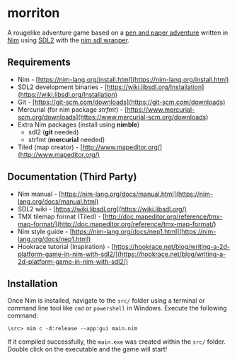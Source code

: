 # morriton
A rougelike adventure game based on a [pen and paper adventure](https://www.youtube.com/watch?v=bdoMeomazZQ) written in [Nim](http://nim-lang.org) using [SDL2](https://www.libsdl.org/) with the [nim sdl wrapper](https://github.com/nim-lang/sdl2).

## Requirements

* Nim - [https://nim-lang.org/install.html](https://nim-lang.org/install.html)
* SDL2 development binaries - [https://wiki.libsdl.org/Installation](https://wiki.libsdl.org/Installation)
* Git - [https://git-scm.com/downloads](https://git-scm.com/downloads)
* Mercurial (for nim package _strfmt_) - [https://www.mercurial-scm.org/downloads](https://www.mercurial-scm.org/downloads)
* Extra Nim packages (install using **nimble**)
  * sdl2 (**git** needed)
  * strfmt (**mercurial** needed)
* Tiled (map creator) - [http://www.mapeditor.org/](http://www.mapeditor.org/)

## Documentation (Third Party)

* Nim manual - [https://nim-lang.org/docs/manual.html](https://nim-lang.org/docs/manual.html)
* SDL2 wiki - [https://wiki.libsdl.org](https://wiki.libsdl.org/)
* TMX tilemap format (Tiled) - [http://doc.mapeditor.org/reference/tmx-map-format/](http://doc.mapeditor.org/reference/tmx-map-format/)
* Nim style guide - [https://nim-lang.org/docs/nep1.html](https://nim-lang.org/docs/nep1.html)
* Hookrace tutorial (Inspiration) - [https://hookrace.net/blog/writing-a-2d-platform-game-in-nim-with-sdl2/](https://hookrace.net/blog/writing-a-2d-platform-game-in-nim-with-sdl2/)

## Installation

Once Nim is installed, navigate to the `src/` folder using a terminal or command line tool like `cmd` or `powershell` in Windows. Execute the following command:

```
\src> nim c -d:release --app:gui main.nim
```

If it compiled successfully, the `main.exe` was created within the `src/` folder. Double click on the executable and the game will start!